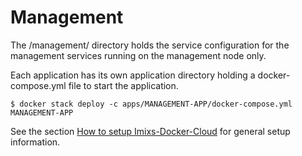 # Management

The /management/ directory holds the service configuration for the management services running on the management node only.

Each application has its own application directory holding a docker-compose.yml file to start the application.

	$ docker stack deploy -c apps/MANAGEMENT-APP/docker-compose.yml MANAGEMENT-APP

See the section [How to setup Imixs-Docker-Cloud](SETUP.md) for general setup information.
